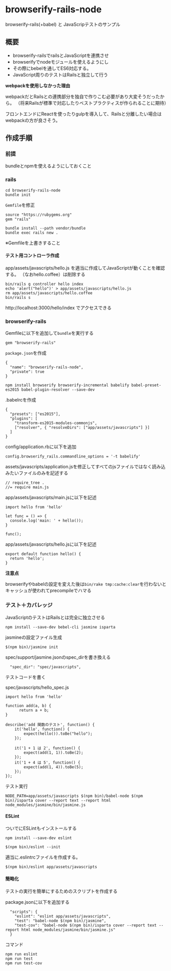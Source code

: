 # browserify-rails-node

browserify-rails(+babel) と JavaScripテストのサンプル

## 概要

* browserify-railsでrailsとJavaScriptを連携させ
* browserifyでnodeモジュールを使えるようにし
* その際にbebelを通してES6対応する。
* JavaScript周りのテストはRailsと独立して行う

**webpackを使用しなかった理由**

webpackだとRailsとの連携部分を独自で作りこむ必要があり大変そうだったから。
（将来Railsが標準で対応したりベストプラクティスが作られることに期待）

フロントエンドにReactを使ったりgulpを導入して、Railsと分離したい場合はwebpackの方が良さそう。


## 作成手順

### 前提

bundleとnpmを使えるようにしておくこと

### rails

```
cd browserify-rails-node
bundle init
```

`Gemfile`を修正

```
source "https://rubygems.org"
gem "rails"
```

```
bundle install --path vendor/bundle
bundle exec rails new .
```

※Gemfileを上書きすること

#### テスト用コントローラ作成

app/assets/javascripts/hello.js を適当に作成してJavaScriptが動くことを確認する。
（なおhello.coffee）は削除する

```
bin/rails g controller hello index
echo 'alert("hello")' > app/assets/javascripts/hello.js
rm app/assets/javascripts/hello.coffee
bin/rails s
```

http://localhost:3000/hello/index でアクセスできる


### browserify-rails

Gemfileに以下を追加して`bundle`を実行する

```
gem "browserify-rails"
```

`package.json`を作成

```
{
  "name": "browserify-rails-node",
  "private": true
}
```

```
npm install browserify browserify-incremental babelify babel-preset-es2015 babel-plugin-resolver --save-dev
```

.babelrcを作成

```
{
  "presets": ["es2015"],
  "plugins": [
    "transform-es2015-modules-commonjs",
    ["resolver", { "resolveDirs": ["app/assets/javascripts"] }]
  ]
}
```

config/application.rbに以下を追加

```
config.browserify_rails.commandline_options = '-t babelify'
```

assets/javascripts/application.jsを修正してすべてのjsファイルではなく読み込みたいファイルのみを記述する

```
// require_tree .
//= require main.js
```


app/assets/javascripts/main.jsに以下を記述

```
import hello from 'hello'

let func = () => {
  console.log('main: ' + hello());
}

func();
```

app/assets/javascripts/hello.jsに以下を記述

```
export default function hello() {
  return 'hello';
}
```

**注意点**

browserifyやbabelの設定を変えた後は`bin/rake tmp:cache:clear`を行わないとキャッシュが使われてprecompileでハマる

### テスト＋カバレッジ

JavaScriptのテストはRailsとは完全に独立させる

```
npm install --save-dev bebel-cli jasmine isparta
```

jasmineの設定ファイル生成

```
$(npm bin)/jasmine init
```

spec/support/jasmine.jsonのspec_dirを書き換える

```
  "spec_dir": "spec/javascripts",
```

テストコードを書く

spec/javascripts/hello_spec.js

```
import hello from 'hello'

function add(a, b) {
      return a + b;
}

describe('add 関数のテスト', function() {
    it('hello', function() {
        expect(hello()).toBe("hello");
    });

    it('1 + 1 は 2', function() {
        expect(add(1, 1)).toBe(2);
    });
    it('1 + 4 は 5', function() {
        expect(add(1, 4)).toBe(5);
    });
});
```

テスト実行

```
NODE_PATH=app/assets/javascripts $(npm bin)/babel-node $(npm bin)/isparta cover --report text --report html node_modules/jasmine/bin/jasmine.js
```

#### ESLint

ついでにESLintもインストールする

```
npm install --save-dev eslint
```

```
$(npm bin)/eslint --init
```

適当に.eslintrcファイルを作成する。

```
$(npm bin)/eslint app/assets/javascripts
```

#### 簡略化

テストの実行を簡単にするためのスクリプトを作成する


package.jsonに以下を追加する

```
  "scripts": {
    "eslint": "eslint app/assets/javascripts",
    "test": "babel-node $(npm bin)/jasmine",
    "test-cov": "babel-node $(npm bin)/isparta cover --report text --report html node_modules/jasmine/bin/jasmine.js"
  }
```

コマンド

```
npm run eslint
npm run test
npm run test-cov
```
